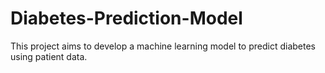 # Diabetes-Prediction-Model
This project aims to develop a machine learning model to predict diabetes using patient data.

